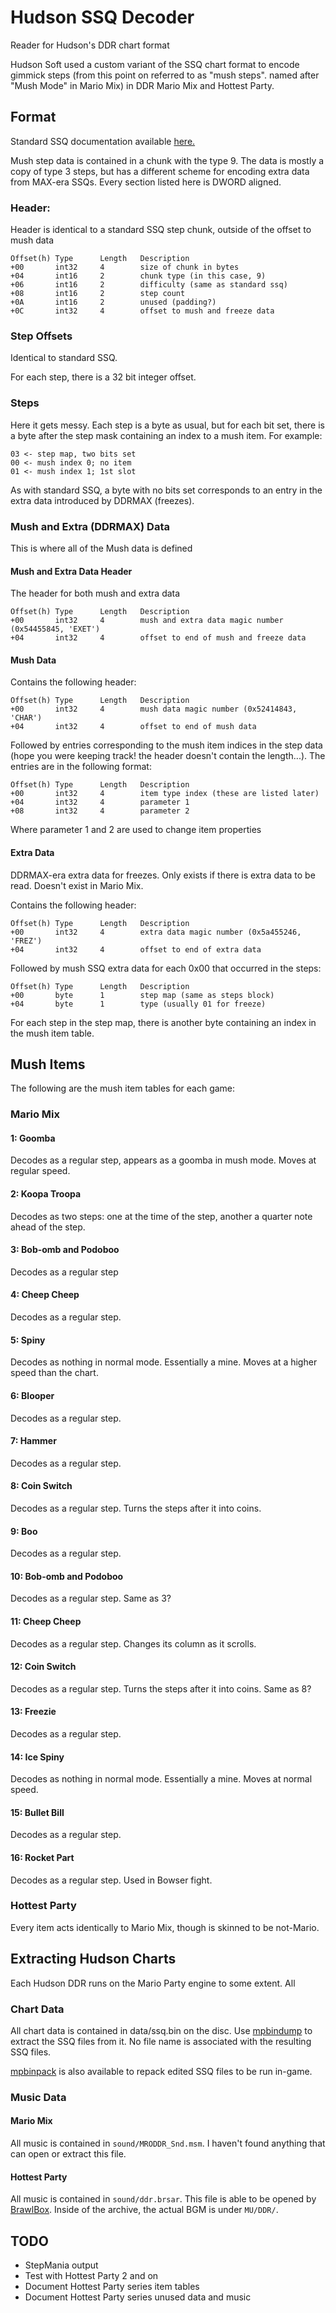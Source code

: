 # Hudson SSQ Decoder
Reader for Hudson's DDR chart format

Hudson Soft used a custom variant of the SSQ chart format to encode gimmick steps (from this point on referred to as "mush steps". named after "Mush Mode" in Mario Mix) in DDR Mario Mix and Hottest Party.

## Format

Standard SSQ documentation available [here.](https://github.com/SaxxonPike/rhythm-game-formats/blob/master/ddr/ssq.md)

Mush step data is contained in a chunk with the type 9.  The data is mostly a copy of type 3 steps, but has a different scheme for encoding extra data from MAX-era SSQs.  Every section listed here is DWORD aligned.

### Header:

Header is identical to a standard SSQ step chunk, outside of the offset to mush data

```
Offset(h) Type      Length   Description
+00       int32     4        size of chunk in bytes
+04       int16     2        chunk type (in this case, 9)
+06       int16     2        difficulty (same as standard ssq)
+08       int16     2        step count
+0A       int16     2        unused (padding?)
+0C       int32     4        offset to mush and freeze data
```

### Step Offsets

Identical to standard SSQ.

For each step, there is a 32 bit integer offset.

### Steps

Here it gets messy.  Each step is a byte as usual, but for each bit set, there is a byte after the step mask containing an index to a mush item.  For example:

```
03 <- step map, two bits set
00 <- mush index 0; no item
01 <- mush index 1; 1st slot
```

As with standard SSQ, a byte with no bits set corresponds to an entry in the extra data introduced by DDRMAX (freezes).

### Mush and Extra (DDRMAX) Data

This is where all of the Mush data is defined

#### Mush and Extra Data Header

The header for both mush and extra data
```
Offset(h) Type      Length   Description
+00       int32     4        mush and extra data magic number (0x54455845, 'EXET')
+04       int32     4        offset to end of mush and freeze data
```

#### Mush Data

Contains the following header:

```
Offset(h) Type      Length   Description
+00       int32     4        mush data magic number (0x52414843, 'CHAR')
+04       int32     4        offset to end of mush data
```

Followed by entries corresponding to the mush item indices in the step data (hope you were keeping track!  the header doesn't contain the length...).  The entries are in the following format:

```
Offset(h) Type      Length   Description
+00       int32     4        item type index (these are listed later)
+04       int32     4        parameter 1
+08       int32     4        parameter 2
```

Where parameter 1 and 2 are used to change item properties

#### Extra Data

DDRMAX-era extra data for freezes.  Only exists if there is extra data to be read.  Doesn't exist in Mario Mix.

Contains the following header:

```
Offset(h) Type      Length   Description
+00       int32     4        extra data magic number (0x5a455246, 'FREZ')
+04       int32     4        offset to end of extra data
```

Followed by mush SSQ extra data for each 0x00 that occurred in the steps:

```
Offset(h) Type      Length   Description
+00       byte      1        step map (same as steps block)
+04       byte      1        type (usually 01 for freeze)
```

For each step in the step map, there is another byte containing an index in the mush item table.

## Mush Items

The following are the mush item tables for each game:

### Mario Mix

#### 1: Goomba

Decodes as a regular step, appears as a goomba in mush mode.  Moves at regular speed.

#### 2: Koopa Troopa

Decodes as two steps: one at the time of the step, another a quarter note ahead of the step.

#### 3: Bob-omb and Podoboo

Decodes as a regular step

#### 4: Cheep Cheep

Decodes as a regular step.

#### 5: Spiny

Decodes as nothing in normal mode.  Essentially a mine.  Moves at a higher speed than the chart.

#### 6: Blooper

Decodes as a regular step.

#### 7: Hammer

Decodes as a regular step.

#### 8: Coin Switch

Decodes as a regular step.  Turns the steps after it into coins.

#### 9: Boo

Decodes as a regular step.

#### 10: Bob-omb and Podoboo

Decodes as a regular step.  Same as 3?

#### 11: Cheep Cheep

Decodes as a regular step.  Changes its column as it scrolls.

#### 12: Coin Switch

Decodes as a regular step.  Turns the steps after it into coins.  Same as 8?

#### 13: Freezie

Decodes as a regular step.

#### 14: Ice Spiny

Decodes as nothing in normal mode.  Essentially a mine.  Moves at normal speed.

#### 15: Bullet Bill

Decodes as a regular step.

#### 16: Rocket Part

Decodes as a regular step.  Used in Bowser fight.

### Hottest Party

Every item acts identically to Mario Mix, though is skinned to be not-Mario.

## Extracting Hudson Charts

Each Hudson DDR runs on the Mario Party engine to some extent.  All 

### Chart Data

All chart data is contained in data/ssq.bin on the disc.  Use [mpbindump](https://github.com/gamemasterplc/mpbindump) to extract the SSQ files from it.  No file name is associated with the resulting SSQ files.

[mpbinpack](https://github.com/gamemasterplc/mpbinpack) is also available to repack edited SSQ files to be run in-game.

### Music Data

#### Mario Mix

All music is contained in `sound/MRODDR_Snd.msm`.  I haven't found anything that can open or extract this file.

#### Hottest Party

All music is contained in `sound/ddr.brsar`.  This file is able to be opened by [BrawlBox](https://github.com/libertyernie/brawltools).  Inside of the archive, the actual BGM is under `MU/DDR/`.

## TODO
* StepMania output
* Test with Hottest Party 2 and on
* Document Hottest Party series item tables
* Document Hottest Party series unused data and music

